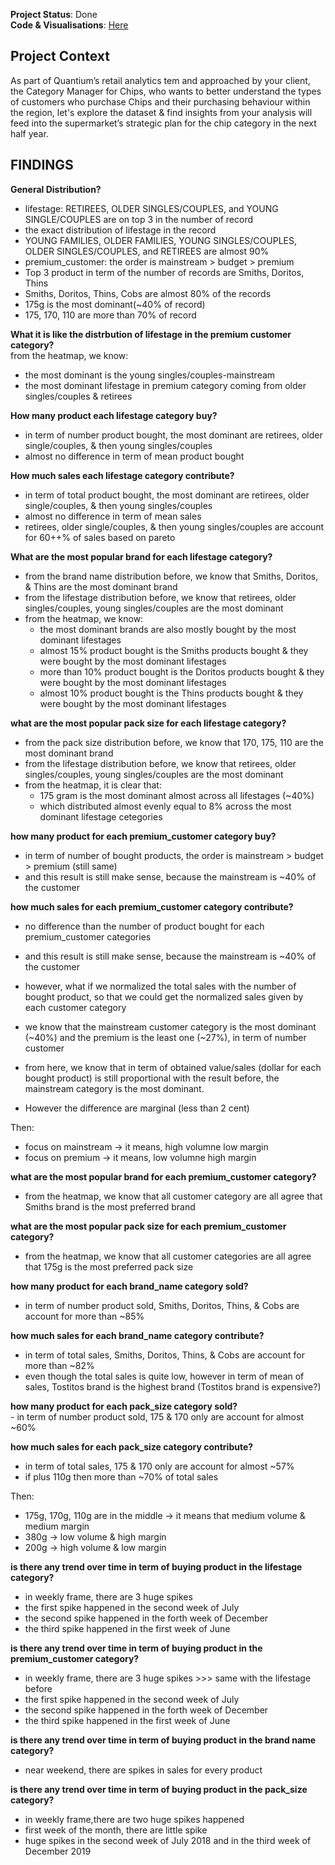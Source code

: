 **Project Status**: Done  
**Code & Visualisations**: [Here](https://github.com/IchfanKurniawan/quantium-intern-project/blob/master/code/quantium-intern-project-01.ipynb)    
 
## Project Context
As part of Quantium’s retail analytics tem and approached by your client, the Category Manager for Chips, who wants to better understand the types of customers who purchase Chips and their purchasing behaviour within the region,  let's explore the dataset & find insights from your analysis will feed into the supermarket’s strategic plan for the chip category in the next half year.  


## FINDINGS  
**General Distribution?**
- lifestage: RETIREES, OLDER SINGLES/COUPLES, and YOUNG SINGLE/COUPLES are on top 3 in the number of record
- the exact distribution of lifestage in the record
- YOUNG FAMILIES, OLDER FAMILIES, YOUNG SINGLES/COUPLES, OLDER SINGLES/COUPLES, and RETIREES are almost 90%  
- premium_customer: the order is mainstream > budget > premium
- Top 3 product in term of the number of records are Smiths, Doritos, Thins
- Smiths, Doritos, Thins, Cobs are almost 80% of the records
- 175g is the most dominant(~40% of record)
- 175, 170, 110 are more than 70% of record



**What it is like the distrbution of lifestage in the premium customer category?**  
from the heatmap, we know:   
- the most dominant is the young singles/couples-mainstream  
- the most dominant lifestage in premium category coming from older singles/couples & retirees  

**How many product each lifestage category buy?**	
- in term of number product bought, the most dominant are retirees, older single/couples, & then young singles/couples  
- almost no difference in term of mean product bought  

**How much sales each lifestage category contribute?**
- in term of total product bought, the most dominant are retirees, older single/couples, & then young singles/couples  
- almost no difference in term of mean sales  
- retirees, older single/couples, & then young singles/couples are account for 60++% of sales based on pareto  
	
**What are the most popular brand for each lifestage category?**
- from the brand name distribution before, we know that Smiths, Doritos, & Thins are the most dominant brand  
- from the lifestage distribution before, we know that retirees, older singles/couples, young singles/couples are the most dominant  
- from the heatmap, we know:  
    - the most dominant brands are also mostly bought by the most dominant lifestages   
    - almost 15% product bought is the Smiths products bought & they were bought by the most dominant lifestages  
    - more than 10% product bought is the Doritos products bought & they were bought by the most dominant lifestages  
    - almost 10% product bought is the Thins products bought & they were bought by the most dominant lifestages  
		
**what are the most popular pack size for each lifestage category?**
- from the pack size distribution before, we know that 170, 175, 110 are the most dominant brand  
- from the lifestage distribution before, we know that retirees, older singles/couples, young singles/couples are the most dominant  
- from the heatmap, it is clear that:  
    - 175 gram is the most dominant almost across all lifestages (~40%)  
    - which distributed almost evenly equal to 8% across the most dominant lifestage cetegories  
		
**how many product for each premium_customer category buy?**
- in term of number of bought products, the order is mainstream > budget > premium (still same)  
- and this result is still make sense, because the mainstream is ~40% of the customer  
	
**how much sales for each premium_customer category contribute?**
- no difference than the number of product bought for each premium_customer categories  
- and this result is still make sense, because the mainstream is ~40% of the customer  
- however, what if we normalized the total sales with the number of bought product, so that we could get the normalized sales given by each customer category  

- we know that the mainstream customer category is the most dominant (~40%) and the premium  is the least one (~27%), in term of number customer  

- from here, we know that in term of obtained value/sales (dollar for each bought product) is still proportional with the result before, the mainstream category is the most dominant.  
- However the difference are marginal (less than 2 cent)  

Then:  
- focus on mainstream -> it means, high volumne low margin  
- focus on premium -> it means, low volumne high margin  
	
**what are the most popular brand for each premium_customer category?**  
- from the heatmap, we know that all customer category are all agree that Smiths brand is the most preferred brand  
	
**what are the most popular pack size for each premium_customer category?**  
- from the heatmap, we know that all customer categories are all agree that 175g is the most preferred pack size  
	
**how many product for each brand_name category sold?**  
- in term of number product sold, Smiths, Doritos, Thins, & Cobs are account for more than ~85%  
	
**how much sales for each brand_name category contribute?**
- in term of total sales, Smiths, Doritos, Thins, & Cobs are account for more than ~82%  
- even though the total sales is quite low, however in term of mean of sales, Tostitos brand is the highest brand (Tostitos brand is expensive?)  
	
**how many product for each pack_size category sold?**  
	- in term of number product sold, 175 & 170 only are account for almost ~60%  
	
**how much sales for each pack_size category contribute?**  
- in term of total sales, 175 & 170 only are account for almost ~57%  
- if plus 110g then more than ~70% of total sales  

Then:  
- 175g, 170g, 110g are in the middle -> it means that medium volume & medium margin  
- 380g -> low volume & high margin  
- 200g -> high volume & low margin  
	
**is there any trend over time in term of buying product in the lifestage category?**  
- in weekly frame, there are 3 huge spikes  
- the first spike happened in the second week of July  
- the second spike happened in the forth week of December  
- the third spike happened in the first week of June  
	
**is there any trend over time in term of buying product in the premium_customer category?**  
- in weekly frame, there are 3 huge spikes >>> same with the lifestage before  
- the first spike happened in the second week of July  
- the second spike happened in the forth week of December  
- the third spike happened in the first week of June   
	
**is there any trend over time in term of buying product in the brand name category?**  
- near weekend, there are spikes in sales for every product  
	
**is there any trend over time in term of buying product in the pack_size category?**  
- in weekly frame,there are two huge spikes happened  
- first week of the month, there are little spike  
- huge spikes in the second week of July 2018 and in the third week of December 2019  
